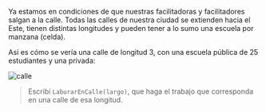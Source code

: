 Ya estamos en condiciones de que nuestras facilitadoras y facilitadores salgan a la calle. Todas las calles de nuestra ciudad se extienden hacia el Este, tienen distintas longitudes y pueden tener a lo sumo una escuela por manzana (celda).

Así es cómo se vería una calle de longitud 3, con una escuela pública de 25 estudiantes y una privada:

![calle](https://raw.githubusercontent.com/sagrado-corazon-alcal/mumuki-guia-fundamentos-practica-igualmente-conectados/master/images/calle.png)

> Escribí `LaburarEnCalle(largo)`, que haga el trabajo que corresponda en una calle de esa longitud.